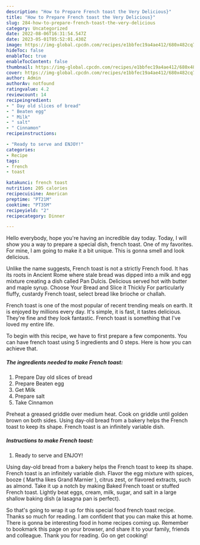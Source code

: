 ```yaml
---
description: "How to Prepare French toast the Very Delicious}"
title: "How to Prepare French toast the Very Delicious}"
slug: 284-how-to-prepare-french-toast-the-very-delicious
category: Uncategorized
date: 2022-08-06T16:31:54.547Z
date: 2023-05-01T05:52:01.430Z
image: https://img-global.cpcdn.com/recipes/e1bbfec19a4ae412/680x482cq70/french-toast-recipe-main-photo.jpg
hideToc: false
enableToc: true
enableTocContent: false
thumbnail: https://img-global.cpcdn.com/recipes/e1bbfec19a4ae412/680x482cq70/french-toast-recipe-main-photo.jpg
cover: https://img-global.cpcdn.com/recipes/e1bbfec19a4ae412/680x482cq70/french-toast-recipe-main-photo.jpg
author: Admin
authorAv: notfound
ratingvalue: 4.2
reviewcount: 14
recipeingredient:
- " Day old slices of bread"
- " Beaten egg"
- " Milk"
- " salt"
- " Cinnamon"
recipeinstructions:

- "Ready to serve and ENJOY!"
categories:
- Recipe
tags:
- french
- toast

katakunci: french toast 
nutrition: 205 calories
recipecuisine: American
preptime: "PT21M"
cooktime: "PT35M"
recipeyield: "2"
recipecategory: Dinner

---
```



Hello everybody, hope you're having an incredible day today. Today, I will show you a way to prepare a special dish, french toast. One of my favorites. For mine, I am going to make it a bit unique. This is gonna smell and look delicious.

Unlike the name suggests, French toast is not a strictly French food. It has its roots in Ancient Rome where stale bread was dipped into a milk and egg mixture creating a dish called Pan Dulcis. Delicious served hot with butter and maple syrup. Choose Your Bread and Slice it Thickly For particularly fluffy, custardy French toast, select bread like brioche or challah.

French toast is one of the most popular of recent trending meals on earth. It is enjoyed by millions every day. It's simple, it is fast, it tastes delicious. They're fine and they look fantastic. French toast is something that I've loved my entire life.


To begin with this recipe, we have to first prepare a few components. You can have french toast using 5 ingredients and 0 steps. Here is how you can achieve that.

<!--inarticleads1-->

##### The ingredients needed to make French toast:

1. Prepare  Day old slices of bread
1. Prepare  Beaten egg
1. Get  Milk
1. Prepare  salt
1. Take  Cinnamon


Preheat a greased griddle over medium heat. Cook on griddle until golden brown on both sides. Using day-old bread from a bakery helps the French toast to keep its shape. French toast is an infinitely variable dish. 

<!--inarticleads2-->

##### Instructions to make French toast:


1. Ready to serve and ENJOY!

Using day-old bread from a bakery helps the French toast to keep its shape. French toast is an infinitely variable dish. Flavor the egg mixture with spices, booze ( Martha likes Grand Marnier ), citrus zest, or flavored extracts, such as almond. Take it up a notch by making Baked French toast or stuffed French toast. Lightly beat eggs, cream, milk, sugar, and salt in a large shallow baking dish (a lasagna pan is perfect). 

So that's going to wrap it up for this special food french toast recipe. Thanks so much for reading. I am confident that you can make this at home. There is gonna be interesting food in home recipes coming up. Remember to bookmark this page on your browser, and share it to your family, friends and colleague. Thank you for reading. Go on get cooking!
